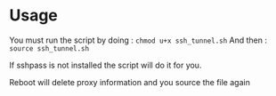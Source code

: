# Usage
You must run the script by doing :
`chmod u+x ssh_tunnel.sh`
And then :
`source ssh_tunnel.sh`

If sshpass is not installed the script will do it for you.

Reboot will delete proxy information and you source the file again
